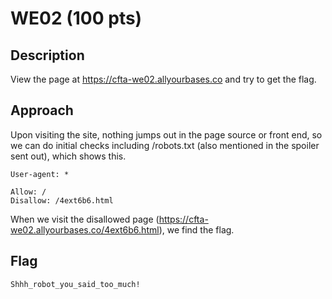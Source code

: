 # WE02 (100 pts)

## Description
View the page at https://cfta-we02.allyourbases.co and try to get the flag.

## Approach
Upon visiting the site, nothing jumps out in the page source or front end, so we can do initial checks including /robots.txt (also mentioned in the spoiler sent out), which shows this.
```
User-agent: *

Allow: /
Disallow: /4ext6b6.html
```
When we visit the disallowed page (https://cfta-we02.allyourbases.co/4ext6b6.html), we find the flag.

## Flag
`Shhh_robot_you_said_too_much!`
